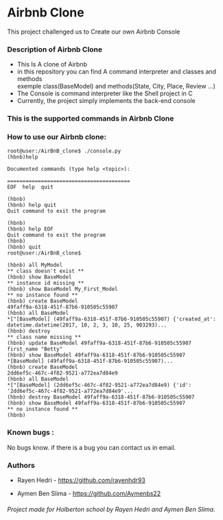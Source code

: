 # ****Airbnb Clone****

This project challenged us to Create our own Airbnb Console

### Description of Airbnb Clone
* This Is A clone of Airbnb<br/>
* in this repository you can find A command interpreter and classes and methods<br/>
exemple class(BaseModel) and methods(State, City, Place, Review ...)<br/>
* The Console is command interpreter like the Shell project in C<br/>
* Currently, the project simply implements the back-end console<br/>
### This is the supported commands in Airbnb Clone<br/>




### How to use our Airbnb clone:<br/>
```
root@user:/AirBnB_clone$ ./console.py
(hbnb)help

Documented commands (type help <topic>):

========================================
EOF  help  quit

(hbnb)
(hbnb) help quit
Quit command to exit the program

(hbnb)
(hbnb) help EOF
Quit command to exit the program
(hbnb)
(hbnb) quit
root@user:/AirBnB_clone$
```

```
(hbnb) all MyModel
** class doesn't exist **
(hbnb) show BaseModel
** instance id missing **
(hbnb) show BaseModel My_First_Model
** no instance found **
(hbnb) create BaseModel
49faff9a-6318-451f-87b6-910505c55907
(hbnb) all BaseModel
*["[BaseModel] (49faff9a-6318-451f-87b6-910505c55907) {'created_at': datetime.datetime(2017, 10, 2, 3, 10, 25, 903293)...
(hbnb) destroy
** class name missing **
(hbnb) update BaseModel 49faff9a-6318-451f-87b6-910505c55907 first_name "Betty"
(hbnb) show BaseModel 49faff9a-6318-451f-87b6-910505c55907
*[BaseModel] (49faff9a-6318-451f-87b6-910505c55907)...
(hbnb) create BaseModel
2dd6ef5c-467c-4f82-9521-a772ea7d84e9
(hbnb) all BaseModel
*["[BaseModel] (2dd6ef5c-467c-4f82-9521-a772ea7d84e9) {'id': '2dd6ef5c-467c-4f82-9521-a772ea7d84e9'...
(hbnb) destroy BaseModel 49faff9a-6318-451f-87b6-910505c55907
(hbnb) show BaseModel 49faff9a-6318-451f-87b6-910505c55907
** no instance found **
(hbnb)
```

### Known bugs :

No bugs know. if there is a bug you can contact us in email.



### Authors

* Rayen Hedri - https://github.com/rayenhdr93

* Aymen Ben Slima - https://github.com/Aymenbs22


###### Project made for Holberton school by Rayen Hedri and Aymen Ben Slima.
